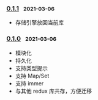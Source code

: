 ### [0.1.1](https://github.com/foca-js/foca/compare/v0.1.0...v0.1.1) &nbsp;&nbsp;<small>2021-03-06</small>

- 存储引擎放回当前库

### [0.1.0](https://github.com/foca-js/foca/compare) &nbsp;&nbsp;<small>2021-03-06</small>

- 模块化
- 持久化
- 支持类型提示
- 支持 Map/Set
- 支持 immer
- 与其他 redux 库共存，方便迁移

